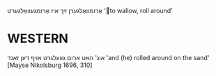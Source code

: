 אַרומוואַלגערן זיך
איז אַרומגעוואַלגערט
'to wallow, roll around'

WESTERN
========

 אונ' האט ארום גוועלגרט אויף דען זאנד
'and (he) rolled around on the sand'
[Mayse Nikolsburg 1696, 310]